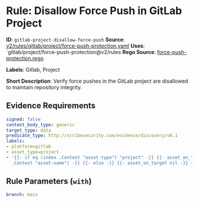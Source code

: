 # Rule: Disallow Force Push in GitLab Project

**ID**: `gitlab-project-disallow-force-push`
**Source**: [v2/rules/gitlab/project/force-push-protection.yaml](https://github.com/scribe-public/sample-policies/v2/rules/gitlab/project/force-push-protection.yaml)
**Uses**: `gitlab/project/force-push-protection@v2/rules
**Rego Source**: [force-push-protection.rego](https://github.com/scribe-public/sample-policies/v2/rules/gitlab/project/force-push-protection.rego)

**Labels**: Gitlab, Project

**Short Description**: Verify force pushes in the GitLab project are disallowed to maintain repository integrity.

## Evidence Requirements

```yaml
signed: false
content_body_type: generic
target_type: data
predicate_type: http://scribesecurity.com/evidence/discovery/v0.1
labels:
- platform=gitlab
- asset_type=project
- '{{- if eq (index .Context "asset-type") "project" -}} {{- asset_on_target (index
  .Context "asset-name") -}} {{- else -}} {{- asset_on_target nil -}} {{- end -}}'
```
## Rule Parameters (`with`)

```yaml
branch: main
```
